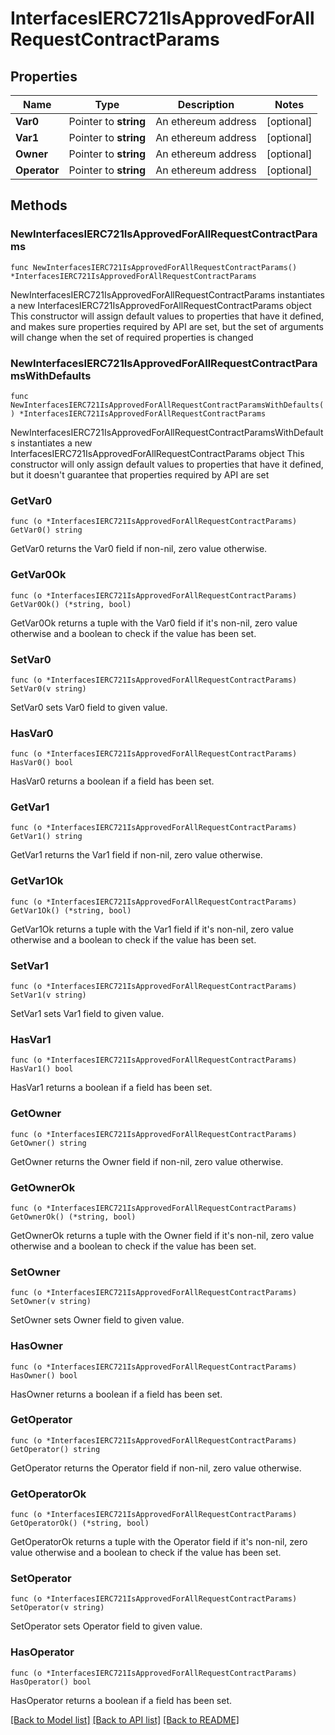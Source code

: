 # InterfacesIERC721IsApprovedForAllRequestContractParams

## Properties

Name | Type | Description | Notes
------------ | ------------- | ------------- | -------------
**Var0** | Pointer to **string** | An ethereum address | [optional] 
**Var1** | Pointer to **string** | An ethereum address | [optional] 
**Owner** | Pointer to **string** | An ethereum address | [optional] 
**Operator** | Pointer to **string** | An ethereum address | [optional] 

## Methods

### NewInterfacesIERC721IsApprovedForAllRequestContractParams

`func NewInterfacesIERC721IsApprovedForAllRequestContractParams() *InterfacesIERC721IsApprovedForAllRequestContractParams`

NewInterfacesIERC721IsApprovedForAllRequestContractParams instantiates a new InterfacesIERC721IsApprovedForAllRequestContractParams object
This constructor will assign default values to properties that have it defined,
and makes sure properties required by API are set, but the set of arguments
will change when the set of required properties is changed

### NewInterfacesIERC721IsApprovedForAllRequestContractParamsWithDefaults

`func NewInterfacesIERC721IsApprovedForAllRequestContractParamsWithDefaults() *InterfacesIERC721IsApprovedForAllRequestContractParams`

NewInterfacesIERC721IsApprovedForAllRequestContractParamsWithDefaults instantiates a new InterfacesIERC721IsApprovedForAllRequestContractParams object
This constructor will only assign default values to properties that have it defined,
but it doesn't guarantee that properties required by API are set

### GetVar0

`func (o *InterfacesIERC721IsApprovedForAllRequestContractParams) GetVar0() string`

GetVar0 returns the Var0 field if non-nil, zero value otherwise.

### GetVar0Ok

`func (o *InterfacesIERC721IsApprovedForAllRequestContractParams) GetVar0Ok() (*string, bool)`

GetVar0Ok returns a tuple with the Var0 field if it's non-nil, zero value otherwise
and a boolean to check if the value has been set.

### SetVar0

`func (o *InterfacesIERC721IsApprovedForAllRequestContractParams) SetVar0(v string)`

SetVar0 sets Var0 field to given value.

### HasVar0

`func (o *InterfacesIERC721IsApprovedForAllRequestContractParams) HasVar0() bool`

HasVar0 returns a boolean if a field has been set.

### GetVar1

`func (o *InterfacesIERC721IsApprovedForAllRequestContractParams) GetVar1() string`

GetVar1 returns the Var1 field if non-nil, zero value otherwise.

### GetVar1Ok

`func (o *InterfacesIERC721IsApprovedForAllRequestContractParams) GetVar1Ok() (*string, bool)`

GetVar1Ok returns a tuple with the Var1 field if it's non-nil, zero value otherwise
and a boolean to check if the value has been set.

### SetVar1

`func (o *InterfacesIERC721IsApprovedForAllRequestContractParams) SetVar1(v string)`

SetVar1 sets Var1 field to given value.

### HasVar1

`func (o *InterfacesIERC721IsApprovedForAllRequestContractParams) HasVar1() bool`

HasVar1 returns a boolean if a field has been set.

### GetOwner

`func (o *InterfacesIERC721IsApprovedForAllRequestContractParams) GetOwner() string`

GetOwner returns the Owner field if non-nil, zero value otherwise.

### GetOwnerOk

`func (o *InterfacesIERC721IsApprovedForAllRequestContractParams) GetOwnerOk() (*string, bool)`

GetOwnerOk returns a tuple with the Owner field if it's non-nil, zero value otherwise
and a boolean to check if the value has been set.

### SetOwner

`func (o *InterfacesIERC721IsApprovedForAllRequestContractParams) SetOwner(v string)`

SetOwner sets Owner field to given value.

### HasOwner

`func (o *InterfacesIERC721IsApprovedForAllRequestContractParams) HasOwner() bool`

HasOwner returns a boolean if a field has been set.

### GetOperator

`func (o *InterfacesIERC721IsApprovedForAllRequestContractParams) GetOperator() string`

GetOperator returns the Operator field if non-nil, zero value otherwise.

### GetOperatorOk

`func (o *InterfacesIERC721IsApprovedForAllRequestContractParams) GetOperatorOk() (*string, bool)`

GetOperatorOk returns a tuple with the Operator field if it's non-nil, zero value otherwise
and a boolean to check if the value has been set.

### SetOperator

`func (o *InterfacesIERC721IsApprovedForAllRequestContractParams) SetOperator(v string)`

SetOperator sets Operator field to given value.

### HasOperator

`func (o *InterfacesIERC721IsApprovedForAllRequestContractParams) HasOperator() bool`

HasOperator returns a boolean if a field has been set.


[[Back to Model list]](../README.md#documentation-for-models) [[Back to API list]](../README.md#documentation-for-api-endpoints) [[Back to README]](../README.md)


